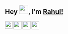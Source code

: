 ## Hey <img src="https://github.com/TheDudeThatCode/TheDudeThatCode/blob/master/Assets/Hi.gif" width="29px">, I'm [Rahul!](https://github.com/rahuldwvdi) 

<a href="https://www.linkedin.com/in/rahuldwvdi/">
  <img align="left" width="24px" src="https://cdn-icons-png.flaticon.com/512/174/174857.png"  />
</a>
<a href="https://twitter.com/rahuldwvdi">
  <img align="left" width="26px" src="https://logodownload.org/wp-content/uploads/2014/09/twitter-logo-6.png" />
</a>
<a href="mailto:rahulkrdwivedirk@gmail.com">
  <img align="left" width="26px" src="https://cdn-icons-png.flaticon.com/512/281/281769.png" />
</a>
<a href="https://www.instagram.com/rahuldwvdii/">
  <img align="left" width="26px" src="https://upload.wikimedia.org/wikipedia/commons/thumb/a/a5/Instagram_icon.png/1024px-Instagram_icon.png" />
</a>

<br />
<br />


